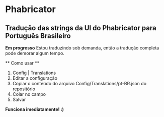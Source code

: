 # Phabricator

Tradução das strings da UI do Phabricator para Português Brasileiro
-------------------------------------------------------------------

**Em progresso**
Estou traduzindo sob demanda, então a tradução completa pode demorar algum tempo.

** Como usar **
1. Config | Translations
2. Editar a configuração
3. Copiar o conteúdo do arquivo Config/Translations/pt-BR.json do repositório
4. Colar no campo
5. Salvar

**Funciona imediatamente! :)**